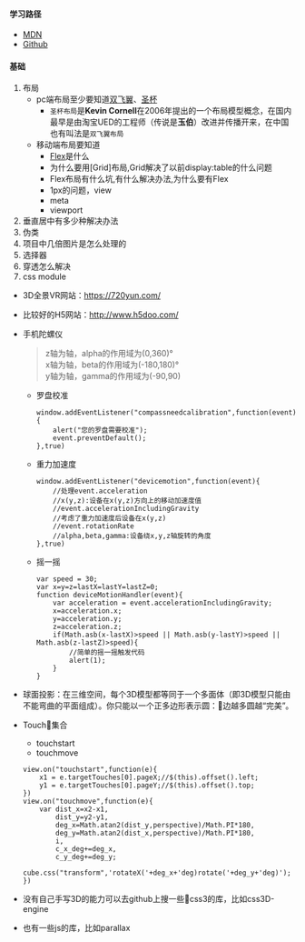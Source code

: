 [MDN]:https://developer.mozilla.org/zh-CN/docs/Web/CSS/Reference "MDN Css参考查找文档"

[Github]:https://github.com "Github"
#### 学习路径

[圣杯]:/你不知道的css合集/布局/圣杯.md "圣杯布局"

[双飞翼]:你不知道的css合集/布局/双飞翼.md "双飞翼布局"
[Flex]:你不知道的css合集/布局/Flex.md "Flex"


* [MDN]
* [Github]

#### 基础

1. 布局
    - pc端布局至少要知道[双飞翼]、[圣杯]
        * `圣杯布局`是**Kevin Cornell**在2006年提出的一个布局模型概念，在国内最早是由淘宝UED的工程师（传说是**玉伯**）改进并传播开来，在中国也有叫法是`双飞翼布局`
    - 移动端布局要知道
        - [Flex]是什么
        - 为什么要用[Grid]布局,Grid解决了以前display:table的什么问题
        - Flex布局有什么坑,有什么解决办法,为什么要有Flex
        - 1px的问题，view
        - meta
        - viewport
2. 垂直居中有多少种解决办法
3. 伪类
4. 项目中几倍图片是怎么处理的
5. 选择器
6. 穿透怎么解决
7. css module

* 3D全景VR网站：https://720yun.com/
* 比较好的H5网站：http://www.h5doo.com/
* 手机陀螺仪
    > z轴为轴，alpha的作用域为(0,360)°<br>
    > x轴为轴，beta的作用域为(-180,180)°<br>
    > y轴为轴，gamma的作用域为(-90,90)<br>
    * 罗盘校准

        ```
        window.addEventListener("compassneedcalibration",function(event){
            alert("您的罗盘需要校准");
            event.preventDefault();
        },true)
        ```
    * 重力加速度

        ```
        window.addEventListener("devicemotion",function(event){
            //处理event.acceleration
            //x(y,z):设备在x(y,z)方向上的移动加速度值
            //event.accelerationIncludingGravity
            //考虑了重力加速度后设备在x(y,z)
            //event.rotationRate
            //alpha,beta,gamma:设备绕x,y,z轴旋转的角度
        },true)
        ```
    * 摇一摇
        ```
        var speed = 30;
        var x=y=z=lastX=lastY=lastZ=0;
        function deviceMotionHandler(event){
            var acceleration = event.accelerationIncludingGravity;
            x=acceleration.x;
            y=acceleration.y;
            z=acceleration.z;
            if(Math.asb(x-lastX)>speed || Math.asb(y-lastY)>speed || Math.asb(z-lastZ)>speed){
                //简单的摇一摇触发代码
                alert(1);
            }
        }
        ```

* 球面投影：在三维空间，每个3D模型都等同于一个多面体（即3D模型只能由不能弯曲的平面组成）。你只能以一个正多边形表示圆：边越多圆越“完美”。

* Touch集合
    * touchstart
    * touchmove
    ```
    view.on("touchstart",function(e){
        x1 = e.targetTouches[0].pageX;//$(this).offset().left;
        y1 = e.targetTouches[0].pageY;//$(this).offset().top;
    })
    view.on("touchmove",function(e){
        var dist_x=x2-x1,
            dist_y=y2-y1,
            deg_x=Math.atan2(dist_y,perspective)/Math.PI*180,
            deg_y=Math.atan2(dist_x,perspective)/Math.PI*180,
            i,
            c_x_deg+=deg_x,
            c_y_deg+=deg_y;
        cube.css("transform",'rotateX('+deg_x+'deg)rotate('+deg_y+'deg)');
    })
    ```
* 没有自己手写3D的能力可以去github上搜一些css3的库，比如css3D-engine
* 也有一些js的库，比如parallax



